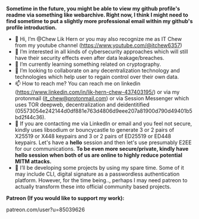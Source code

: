 **Sometime in the future, you might be able to view my github profile's readme via something like webarchive. Right now, I think I might need to find sometime to put a slightly more professional email within my github's profile introduction.**

- 👋 Hi, I’m @Chew Lik Hern or you may also recognize me as IT Chew from my youtube channel (https://www.youtube.com/@itchew6357)
- 👀 I’m interested in all kinds of cybersecurity approaches which will still have their security effects even after data leakage/breaches.
- 🌱 I’m currently learning something related on cryptography.
- 💞️ I’m looking to collaborate on any decentralization technology and technologies which help user to regain control over their own data.
- 📫 How to reach me? You can reach me on linkedin (https://www.linkedin.com/in/lik-hern-chew-437403195/) or via my protonmail (it_chew@protonmail.com) or via Session Messenger which uses TOR deepweb, decentralization and deidentitified (05573054e242144d0df881e763d4806d9eee207a81900d790d49401b5bd2f44c36).
- 🔐 If you are contacting me via LinkedIn or email and you feel not secure, kindly uses libsodium or bouncycastle to generate 3 or 2 pairs of X25519 or X448 keypairs and 3 or 2 pairs of ED25519 or ED448 keypairs. Let's have a **hello** session and then let's use presumably E2EE for our communications. **To be even more secure/private, kindly have hello session when both of us are online to highly reduce potential MITM attacks.**
- 🌱 I’ll be developing some projects by using my spare time. Some of it may include CLI, digital signature as a passwordless authentication platform. However, for the time being.., perhaps I may need patreon to actually transform these into official community based projects.

**Patreon (If you would like to support my work):**

patreon.com/user?u=85039626

<!---
Chewhern/Chewhern is a ✨ special ✨ repository because its `README.md` (this file) appears on your GitHub profile.
You can click the Preview link to take a look at your changes.
--->
